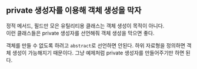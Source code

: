 ## private 생성자를 이용해 객체 생성을 막자
정적 메서드, 필드만 모은 유틸리티용 클래스는 객체 생성이 목적이 아니다.  
이런 클래스들은 private 생성자를 선언해줘 객체 생성을 막으면 좋다.

객체를 만들 수 없도록 하려고 `abstract`로 선언하면 안된다. 하위 자료형을 정의하면
객체 생성이 가능해지기 때문이다. 그냥 예제처럼 private 생성자를 만들어주기만 하면 된다.